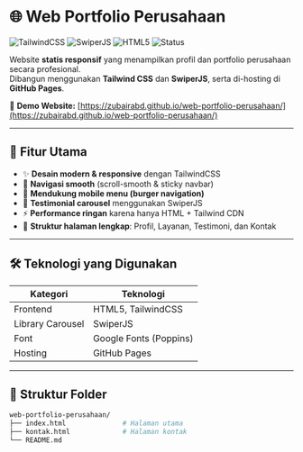 # 🌐 Web Portfolio Perusahaan

![TailwindCSS](https://img.shields.io/badge/TailwindCSS-3.x-38B2AC?style=for-the-badge&logo=tailwind-css&logoColor=white)
![SwiperJS](https://img.shields.io/badge/SwiperJS-11.x-6332F6?style=for-the-badge&logo=swiper&logoColor=white)
![HTML5](https://img.shields.io/badge/HTML5-E34F26?style=for-the-badge&logo=html5&logoColor=white)
![Status](https://img.shields.io/badge/Status-Online-success?style=for-the-badge)

Website **statis responsif** yang menampilkan profil dan portfolio perusahaan secara profesional.  
Dibangun menggunakan **Tailwind CSS** dan **SwiperJS**, serta di-hosting di **GitHub Pages**.

🔗 **Demo Website:** [https://zubairabd.github.io/web-portfolio-perusahaan/](https://zubairabd.github.io/web-portfolio-perusahaan/)

---

## 🚀 Fitur Utama
- ✨ **Desain modern & responsive** dengan TailwindCSS  
- 🧭 **Navigasi smooth** (scroll-smooth & sticky navbar)  
- 📱 **Mendukung mobile menu (burger navigation)**  
- 🎠 **Testimonial carousel** menggunakan SwiperJS  
- ⚡ **Performance ringan** karena hanya HTML + Tailwind CDN  
- 💼 **Struktur halaman lengkap**: Profil, Layanan, Testimoni, dan Kontak  

---

## 🛠️ Teknologi yang Digunakan
| Kategori | Teknologi |
|-----------|------------|
| Frontend | HTML5, TailwindCSS |
| Library Carousel | SwiperJS |
| Font | Google Fonts (Poppins) |
| Hosting | GitHub Pages |

---

## 📂 Struktur Folder
```bash
web-portfolio-perusahaan/
├── index.html              # Halaman utama
├── kontak.html             # Halaman kontak
└── README.md
